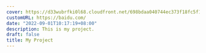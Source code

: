 ```yaml
---
cover: https://d33wubrfki0l68.cloudfront.net/698bdaa040744ec373f18fc5f1811f709883d686/bb0c0/themes/hugo-theme-onelou/screenshot_hu2ad82ecd1b89cace345447ca44b2b73d_21459_750x500_fill_catmullrom_top_3.png
customURL: https://baidu.com/
date: "2022-09-01T10:17:19+08:00"
description: This is my project.
draft: false
title: My Project
---
```


